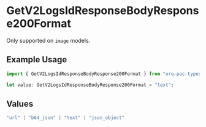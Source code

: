 # GetV2LogsIdResponseBodyResponse200Format

Only supported on `image` models.

## Example Usage

```typescript
import { GetV2LogsIdResponseBodyResponse200Format } from "orq-poc-typescript-multi-env-version/models/operations";

let value: GetV2LogsIdResponseBodyResponse200Format = "text";
```

## Values

```typescript
"url" | "b64_json" | "text" | "json_object"
```